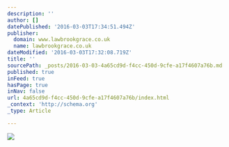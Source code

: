```yaml
---
description: ''
author: []
datePublished: '2016-03-03T17:34:51.494Z'
publisher:
  domain: www.lawbrookgrace.co.uk
  name: lawbrookgrace.co.uk
dateModified: '2016-03-03T17:32:08.719Z'
title: ''
sourcePath: _posts/2016-03-03-4a65cd9d-f4cc-450d-9cfe-a17f4607a76b.md
published: true
inFeed: true
hasPage: true
inNav: false
url: 4a65cd9d-f4cc-450d-9cfe-a17f4607a76b/index.html
_context: 'http://schema.org'
_type: Article

---
```

![](http://www.lawbrookgrace.co.uk/_imgstore/8/4012861858/page_home_fTC7pvKJkQZ4pnu9qUNGR/snSNQSpVhQALAM3rgqbHd5efbw0.png)